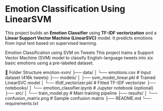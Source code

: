 # Emotion Classification Using LinearSVM

This project builds an **Emotion Classifier** using **TF-IDF vectorization** and a **Linear Support Vector Machine (LinearSVC)** model. It predicts emotions from input text based on supervised learning.

Emotion Classification using SVM on Tweets
This project trains a Support Vector Machine (SVM) model to classify English-language tweets into six basic emotions using a pre-labeled dataset.

📁 Folder Structure
emotion-svm/ ├── data/ │ └── emotions.csv # Input dataset (416k tweets) ├── models/ │ ├── svm_model_linear.pkl # Trained LinearSVC model │ └── tfidf_vectorizer.pkl # Fitted TF-IDF vectorizer ├── notebooks/ │ └── emotion_classifier.ipynb # Jupyter notebook (optional) ├── src/ │ └── train_model.py # Main training pipeline ├── results/ │ └── confusion_matrix.png # Sample confusion matrix ├── README.md └── requirements.txt
